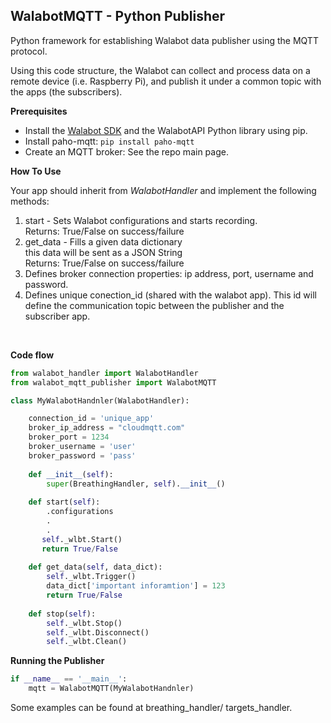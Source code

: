 ## WalabotMQTT - Python Publisher

Python framework for establishing Walabot data publisher using the MQTT protocol.

Using this code structure, the Walabot can collect and process data on a remote device (i.e. Raspberry Pi),
and publish it under a common topic with the apps (the subscribers).

**Prerequisites**
* Install the [Walabot SDK](http://walabot.com/getting-started) and the WalabotAPI Python library using pip.
* Install paho-mqtt: `pip install paho-mqtt`
* Create an MQTT broker: See the repo main  page.

**How To Use**

Your app should inherit from _WalabotHandler_ and implement the following methods:
1. start - Sets Walabot configurations and starts recording.\
            Returns: True/False on success/failure
2. get_data - Fills a given data dictionary\
             this data will be sent as a JSON String\
             Returns: True/False on success/failure
3. Defines broker connection properties: ip address, port, username and password.
4. Defines unique conection_id (shared with the walabot app).
  This id will define the communication topic between the publisher and the subscriber app.

<br>

**Code flow**
```python
from walabot_handler import WalabotHandler
from walabot_mqtt_publisher import WalabotMQTT

class MyWalabotHandnler(WalabotHandler):

    connection_id = 'unique_app'
    broker_ip_address = "cloudmqtt.com"
    broker_port = 1234
    broker_username = 'user'
    broker_password = 'pass'
    
    def __init__(self):
        super(BreathingHandler, self).__init__()
     
    def start(self):
        .configurations
        .
        .
       self._wlbt.Start()
       return True/False
       
    def get_data(self, data_dict):
        self._wlbt.Trigger()
        data_dict['important inforamtion'] = 123
        return True/False
    
    def stop(self):
        self._wlbt.Stop()
        self._wlbt.Disconnect()
        self._wlbt.Clean()        
```

**Running the Publisher**
```python
if __name__ == '__main__':
    mqtt = WalabotMQTT(MyWalabotHandnler)
```

Some examples can be found at breathing_handler/ targets_handler.
